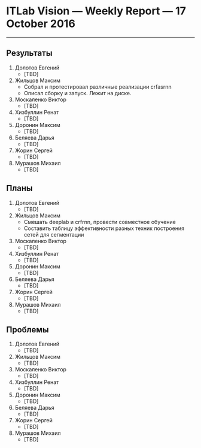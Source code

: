 # ITLab Vision — Weekly Report — 17 October 2016

----------------

## Результаты
  1. Долотов Евгений
     - [TBD]
  1. Жильцов Максим
     - Собрал и протестировал различные реализации crfasrnn
     - Описал сборку и запуск. Лежит на диске.
  1. Москаленко Виктор
     - [TBD]
  1. Хизбуллин Ренат
     - [TBD]
  1. Доронин Максим
     - [TBD]
  1. Беляева Дарья
     - [TBD]
  1. Жорин Сергей
     - [TBD]
  1. Мурашов Михаил
     - [TBD]

## Планы
  1. Долотов Евгений
     - [TBD]
  1. Жильцов Максим
     - Смешать deeplab и crfrnn, провести совместное обучение
     - Составить таблицу эффективности разных техник построения сетей для сегментации
  1. Москаленко Виктор
     - [TBD]
  1. Хизбуллин Ренат
     - [TBD]
  1. Доронин Максим
     - [TBD]
  1. Беляева Дарья
     - [TBD]
  1. Жорин Сергей
     - [TBD]
  1. Мурашов Михаил
     - [TBD]

## Проблемы
  1. Долотов Евгений
     - [TBD]
  1. Жильцов Максим
     - [TBD]
  1. Москаленко Виктор
     - [TBD]
  1. Хизбуллин Ренат
     - [TBD]
  1. Доронин Максим
     - [TBD]
  1. Беляева Дарья
     - [TBD]
  1. Жорин Сергей
     - [TBD]
  1. Мурашов Михаил
     - [TBD]

